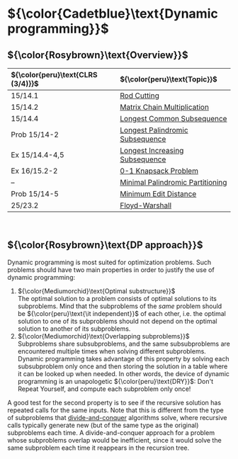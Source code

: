 # ${\color{Cadetblue}\text{Dynamic programming}}$

## ${\color{Rosybrown}\text{Overview}}$

| ${\color{peru}\text{CLRS (3/4)}}$ | ${\color{peru}\text{Topic}}$ |
|:---|:---|
| 15/14.1 | [Rod Cutting](https://github.com/pl3onasm/Algorithms/tree/main/algorithms/dynamic-programming/rod-cutting) |
| 15/14.2 | [Matrix Chain Multiplication](https://github.com/pl3onasm/Algorithms/tree/main/algorithms/dynamic-programming/matrix-chain-mult) |
| 15/14.4 | [Longest Common Subsequence](https://github.com/pl3onasm/Algorithms/tree/main/algorithms/dynamic-programming/longest-common-sub) |
| Prob 15/14-2 | [Longest Palindromic Subsequence](https://github.com/pl3onasm/Algorithms/tree/main/algorithms/dynamic-programming/longest-palin-sub) |
| Ex 15/14.4-4,5 |[Longest Increasing Subsequence](https://github.com/pl3onasm/Algorithms/tree/main/algorithms/dynamic-programming/longest-increasing-sub) |
| Ex 16/15.2-2 | [0-1 Knapsack Problem](https://github.com/pl3onasm/Algorithms/tree/main/algorithms/dynamic-programming/knapsack) |
| – | [Minimal Palindromic Partitioning](https://github.com/pl3onasm/Algorithms/tree/main/algorithms/dynamic-programming/min-pal-part) |
| Prob 15/14-5 | [Minimum Edit Distance](https://github.com/pl3onasm/AADS/tree/main/algorithms/dynamic-programming/min-edit-dist) |
| 25/23.2 | [Floyd-Warshall](https://github.com/pl3onasm/CLRS-in-C/tree/main/algorithms/graphs/APSP-floyd) |

&nbsp;

## ${\color{Rosybrown}\text{DP approach}}$

Dynamic programming is most suited for optimization problems. Such problems should have two main properties in order to justify the use of dynamic programming:

1. ${\color{Mediumorchid}\text{Optimal substructure}}$  
   The optimal solution to a problem consists of optimal solutions to its subproblems. Mind that the subproblems of the *same* problem should be ${\color{peru}\text{\it independent}}$ of each other, i.e. the optimal solution to one of its subproblems should not depend on the optimal solution to another of its subproblems.
2. ${\color{Mediumorchid}\text{Overlapping subproblems}}$  
   Subproblems share subsubproblems, and the same subsubproblems are encountered multiple times when solving different subproblems. Dynamic programming takes advantage of this property by solving each subsubproblem only once and then storing the solution in a table where it can be looked up when needed. In other words, the device of dynamic programming is an unapologetic ${\color{peru}\text{DRY}}$: Don't Repeat Yourself, and compute each subproblem only once!  

A good test for the second property is to see if the recursive solution has repeated calls for the same inputs. Note that this is different from the type of subproblems that [divide-and-conquer](https://github.com/pl3onasm/Algorithms/tree/main/algorithms/divide-and-conquer) algorithms solve, where recursive calls typically generate new (but of the same type as the original) subproblems each time. A divide-and-conquer approach for a problem whose subproblems overlap would be inefficient, since it would solve the same subproblem each time it reappears in the recursion tree.

